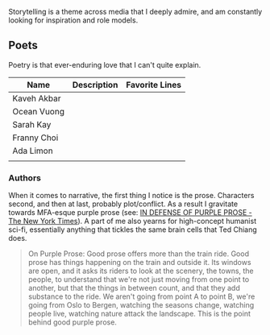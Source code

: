 Storytelling is a theme across media that I deeply admire, and am constantly looking for inspiration and role models. 
## Poets
Poetry is that ever-enduring love that I can't quite explain.

| Name        | Description | Favorite Lines |
| ----------- | ----------- | -------------- |
| Kaveh Akbar |             |                |
| Ocean Vuong |             |                |
| Sarah Kay   |             |                |
| Franny Choi |             |                |
| Ada Limon   |             |                |
|             |             |                |
### Authors
When it comes to narrative, the first thing I notice is the prose. Characters second, and then at last, probably plot/conflict. As a result I gravitate towards MFA-esque purple prose (see: [IN DEFENSE OF PURPLE PROSE - The New York Times](https://www.nytimes.com/1985/12/15/books/in-defense-of-purple-prose.html)). 
A part of me also yearns for high-concept humanist sci-fi, essentially anything that tickles the same brain cells that Ted Chiang does.

> On Purple Prose: 
> Good prose offers more than the train ride. Good prose has things happening on the train and outside it. Its windows are open, and it asks its riders to look at the scenery, the towns, the people, to understand that we're not just moving from one point to another, but that the things in between count, and that they add substance to the ride. We aren't going from point A to point B, we're going from Oslo to Bergen, watching the seasons change, watching people live, watching nature attack the landscape. This is the point behind good purple prose.

